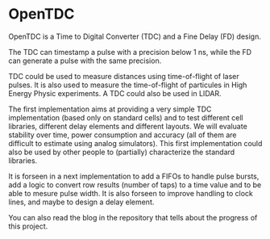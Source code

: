 # OpenTDC

OpenTDC is a Time to Digital Converter (TDC) and a Fine Delay (FD) design.

The TDC can timestamp a pulse with a precision below 1 ns, while the
FD can generate a pulse with the same precision.

TDC could be used to measure distances using time-of-flight of laser
pulses.  It is also used to measure the time-of-flight of particules
in High Energy Physic experiments.  A TDC could also be used in LIDAR.

The first implementation aims at providing a very simple TDC
implementation (based only on standard cells) and to test different
cell libraries, different delay elements and different layouts.
We will evaluate stability over time, power consumption and accuracy
(all of them are difficult to estimate using analog simulators).  This
first implementation could also be used by other people to (partially)
characterize the standard libraries.

It is forseen in a next implementation to add a FIFOs to handle pulse
bursts, add a logic to convert row results (number of taps) to a time
value and to be able to mesure pulse width.  It is also forseen to
improve handling to clock lines, and maybe to design a delay element.

You can also read the blog in the repository that tells about the
progress of this project.
